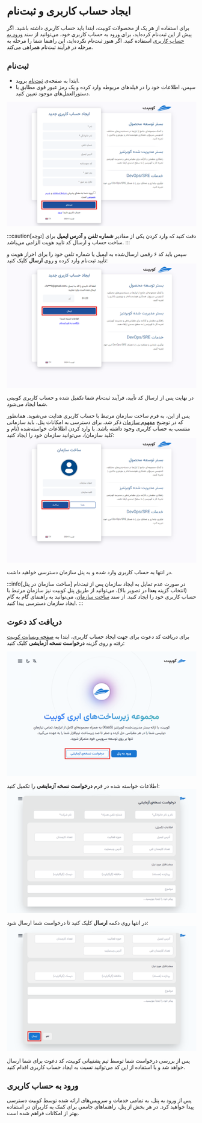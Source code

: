 # ایجاد حساب کاربری و ثبت‌نام

برای استفاده از هر یک از محصولات کوبیت، ابتدا باید حساب کاربری داشته باشید. اگر پیش از این ثبت‌نام کرده‌اید، برای ورود به حساب کاربری خود، می‌توانید از سند [ورود به حساب کاربری](../login)
استفاده کنید. اگر هنوز ثبت‌نام نکرده‌اید، این راهنما شما را مرحله به مرحله در فرآیند ثبت‌نام همراهی می‌کند.

## ثبت‌نام

- ابتدا به صفحه‌ی [ثبت‌نام](https://panel.kubit.ir/fa/register) بروید.
- سپس، اطلاعات خود را در فیلدهای مربوطه وارد کرده و یک رمز عبور قوی مطابق با دستورالعمل‌های موجود تعیین کنید.

![Register: register form](img/register-form.png)

:::caution[توجه]
دقت کنید که وارد کردن یکی از مقادیر **شماره تلفن** و **آدرس ایمیل** برای ساخت حساب و ارسال کد تایید هویت الزامی می‌باشد.
:::

سپس باید کد ۶ رقمی ارسال‌شده به ایمیل یا شماره تلفن خود را برای احراز هویت و تأیید ثبت‌نام وارد کرده و روی **ارسال** کلیک کنید:
![Register: enter confirm code](img/enter-confirm-code-register.png)

در نهایت پس از ارسال کد تأیید، فرآیند ثبت‌نام شما تکمیل شده و حساب کاربری کوبیتی شما ایجاد می‌شود.

پس از این، به فرم ساخت سازمان مرتبط با حساب کاربری هدایت می‌شوید. همانطور که در توضیح [مفهوم سازمان](../..#organization) ذکر شد، برای دسترسی به امکانات پنل، باید سازمانی منتسب به حساب کاربری وجود داشته باشد.
با وارد کردن اطلاعات خواسته‌شده (نام و کلید سازمان)، می‌توانید سازمان خود را ایجاد کنید:
![Organization: create org after register](img/create-org-after-register.png)

در انتها به حساب کاربری وارد شده و به پنل سازمان دسترسی خواهید داشت.

:::info[ساخت سازمان در پنل]
در صورت عدم تمایل به ایجاد سازمان پس از ثبت‌نام (انتخاب گزینه **بعدا** در تصویر بالا)، می‌توانید از طریق پنل کوبیت نیز سازمان مرتبط با حساب کاربری خود را ایجاد کنید. از سند [ساخت سازمان](../panel#create-organization)، می‌توانید به راهنمای گام به گام ایجاد سازمان دسترسی پیدا کنید.
:::

## دریافت کد دعوت

برای دریافت کد دعوت برای جهت ایجاد حساب کاربری، ابتدا به [صفحه وبسایت کوبیت](https://kubit.ir/fa/) رفته و روی گزینه **درخواست نسخه آزمایشی** کلیک کنید:

![Register: demo btn](img/demo-btn.png)

اطلاعات خواسته شده در فرم **درخواست نسخه آزمایشی** را تکمیل کنید:
![Register: demo form](img/demo-form.png)

در انتها روی دکمه **ارسال** کلیک کنید تا درخواست شما ارسال شود:
![Register: submit demo form](img/demo-form-submit.png)

پس از بررسی درخواست شما توسط تیم پشتیبانی کوبیت، کد دعوت برای شما ارسال خواهد شد و با استفاده از این کد می‌توانید نسبت به ایجاد حساب کاربری اقدام کنید.

## ورود به حساب کاربری

پس از ورود به پنل، به تمامی خدمات و سرویس‌های ارائه شده توسط کوبیت دسترسی پیدا خواهید کرد. در هر بخش از پنل، راهنماهای جامعی برای کمک به کاربران در استفاده بهتر از امکانات فراهم شده است.
